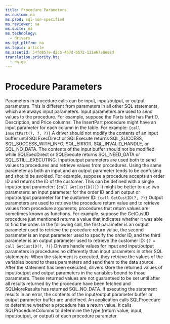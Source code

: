 ```yaml
---
title: Procedure Parameters
ms.custom: na
ms.prod: sql-non-specified
ms.reviewer: na
ms.suite: na
ms.technology: 
  - drivers
ms.tgt_pltfrm: na
ms.topic: article
ms.assetid: 54fd857e-d2cb-467d-bb72-121e67a8e88d
translation.priority.ht: 
  - en-gb
---
```

# Procedure Parameters
<?xml version="1.0" encoding="utf-8"?>
<developerConceptualDocument xmlns="http://ddue.schemas.microsoft.com/authoring/2003/5" xmlns:xlink="http://www.w3.org/1999/xlink" xmlns:xsi="http://www.w3.org/2001/XMLSchema-instance" xsi:schemaLocation="http://ddue.schemas.microsoft.com/authoring/2003/5 http://dduestorage.blob.core.windows.net/ddueschema/developer.xsd">
  <introduction>
    <para>Parameters in procedure calls can be input, input/output, or output parameters. This is different from parameters in all other SQL statements, which are always input parameters.</para>
    <para>Input parameters are used to send values to the procedure. For example, suppose the Parts table has PartID, Description, and Price columns. The InsertPart procedure might have an input parameter for each column in the table. For example:</para>
    <code>{call InsertPart(?, ?, ?)}</code>
    <para>A driver should not modify the contents of an input buffer until <legacyBold>SQLExecDirect</legacyBold> or <legacyBold>SQLExecute</legacyBold> returns SQL_SUCCESS, SQL_SUCCESS_WITH_INFO, SQL_ERROR, SQL_INVALID_HANDLE, or SQL_NO_DATA. The contents of the input buffer should not be modified while <legacyBold>SQLExecDirect</legacyBold> or <legacyBold>SQLExecute</legacyBold> returns SQL_NEED_DATA or SQL_STILL_EXECUTING.</para>
    <para>Input/output parameters are used both to send values to procedures and retrieve values from procedures. Using the same parameter as both an input and an output parameter tends to be confusing and should be avoided. For example, suppose a procedure accepts an order ID and returns the ID of the customer. This can be defined with a single input/output parameter:</para>
    <code>{call GetCustID(?)}</code>
    <para>It might be better to use two parameters: an input parameter for the order ID and an output or input/output parameter for the customer ID:</para>
    <code>{call GetCustID(?, ?)}</code>
    <para>Output parameters are used to retrieve the procedure return value and to retrieve values from procedure arguments; procedures that return values are sometimes known as <legacyItalic>functions</legacyItalic>. For example, suppose the <legacyBold>GetCustID</legacyBold> procedure just mentioned returns a value that indicates whether it was able to find the order. In the following call, the first parameter is an output parameter used to retrieve the procedure return value, the second parameter is an input parameter used to specify the order ID, and the third parameter is an output parameter used to retrieve the customer ID:</para>
    <code>{? = call GetCustID(?, ?)}</code>
    <para>Drivers handle values for input and input/output parameters in procedures no differently than input parameters in other SQL statements. When the statement is executed, they retrieve the values of the variables bound to these parameters and send them to the data source.</para>
    <para>After the statement has been executed, drivers store the returned values of input/output and output parameters in the variables bound to those parameters. These returned values are not guaranteed to be set until after all results returned by the procedure have been fetched and <legacyBold>SQLMoreResults</legacyBold> has returned SQL_NO_DATA. If executing the statement results in an error, the contents of the input/output parameter buffer or output parameter buffer are undefined.</para>
    <para>An application calls <legacyBold>SQLProcedure</legacyBold> to determine whether a procedure has a return value. It calls <legacyBold>SQLProcedureColumns</legacyBold> to determine the type (return value, input, input/output, or output) of each procedure parameter.</para>
  </introduction>
  <relatedTopics />
</developerConceptualDocument>